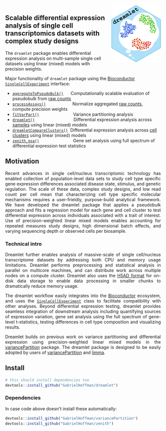
<img src="man/figures/logo.png" align="right" alt="" width="160" style="padding-left:10px;" />


## Scalable differential expression analysis of single cell transcriptomics datasets with complex study designs


The `dreamlet` package enables differential expression analysis on multi-sample single cell datasets using linear (mixed) models with precision weights.

Major functionality of `dreamlet` package using the [Bioconductor](https://www.bioconductor.org) [`SingleCellExperiment`](https://www.bioconductor.org/packages/SingleCellExperiment/) interface:

+ [`aggregateToPseudoBulk()`](reference/aggregateToPseudoBulk.html)      Computationally scalable evaluation of pseudobulk from <u>raw counts</u>
+ [`processAssays()`](reference/processAssays.html)                      Normalize aggregated <u>raw counts</u>, compute precision weights
+ [`fitVarPart()`](reference/fitVarPart.html)                            Variance partitioning analysis
+ [`dreamlet()`](reference/dreamlet.html)                                Differential expression analysis across <u>samples</u> using linear (mixed) models
+ [`dreamletCompareClusters()`](reference/dreamletCompareClusters.html)  Differential expression analysis across <u>cell clusters</u> using linear (mixed) models
+ [`zenith_gsa()`](reference/zenith_gsa-methods.html)                            Gene set analysis using full spectrum of differential expression test statistics

## Motivation
<div style="text-align: justify">
Recent advances in single cell/nucleus transcriptomic technology has enabled collection of population-level data sets to study cell type specific gene expression differences associated disease state, stimulus, and genetic regulation.  The scale of these data, complex study designs, and low read count per cell mean that characterizing cell type specific molecular mechanisms requires a user-frieldly, purpose-build analytical framework.  We have developed the dreamlet package that applies a pseudobulk approach and fits a regression model for each gene and cell cluster to test differential expression across individuals associated with a trait of interest.  Use of precision-weighted linear mixed models enables accounting for repeated measures study designs, high dimensional batch effects, and varying sequencing depth or observed cells per biosample.   


### Technical intro
Dreamlet further enables analysis of massive-scale of single cell/nucleus transcriptome datasets by addressing both CPU and memory usage limitations.  Dreamlet performs preprocessing and statistical analysis in parallel on multicore machines, and can distribute work across multiple nodes on a compute cluster.  Dreamlet also uses the [H5AD format](https://anndata.readthedocs.io/en/latest/index.html) for on-disk data storage to enable data processing in smaller chunks to dramatically reduce memory usage.
 
The dreamlet workflow easily integrates into the [Bioconductor](https://www.bioconductor.org) ecosystem, and uses the [`SingleCellExperiment`](https://www.bioconductor.org/packages/SingleCellExperiment/) class to facilitate compatibility with other analyses.  Beyond differential expression testing, dreamlet provides seamless integration of downstream analysis including quantifying sources of expression variation, gene set analysis using the full spectrum of gene-level t-statistics, testing differences in cell type composition and visualizing results.

Dreamlet builds on previous work on variance partitioning and differential expression using precision-weighted linear mixed models in the [variancePartition](https://bioconductor.org/packages/variancePartition/) package.  The dreamlet package is designed to be easily adopted by users of [variancePartition](https://bioconductor.org/packages/variancePartition/) and [limma](https://bioconductor.org/packages/limma/).

</div>

## Install
```r
# this should install dependencies too
devtools::install_github("GabrielHoffman/dreamlet")
```


### Dependencies
In case code above doesn't install these automatically:
```r
devtools::install_github("GabrielHoffman/variancePartition")
devtools::install_github("GabrielHoffman/zenith")
```


